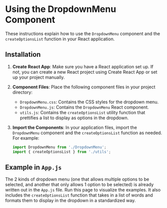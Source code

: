 # Using the DropdownMenu Component

These instructions explain how to use the `DropdownMenu` component and the `createOptionsList` function in your React application.

## Installation

1. **Create React App**: Make sure you have a React application set up. If not, you can create a new React project using Create React App or set up your project manually.

2. **Component Files**: Place the following component files in your project directory:

   - `DropdownMenu.css`: Contains the CSS styles for the dropdown menu.
   - `DropdownMenu.js`: Contains the `DropdownMenu` React component.
   - `utils.js`: Contains the `createOptionsList` utility function that prettifies a list to display as options in the dropdown.

3. **Import the Components**: In your application files, import the `DropdownMenu` component and the `createOptionsList` function as needed. For example:

   ```jsx
   import DropdownMenu from './DropdownMenu';
   import { createOptionsList } from './utils';

## Example in `App.js`

The 2 kinds of dropdown menu (one that allows multiple options to be selected, and another that only allows 1 option to be selected) is already written out in the `App.js` file. Run this page to visualize the examples. It also includes the `createOptionsList` function that takes in a list of words and formats them to display in the dropdown in a standardized way. 
